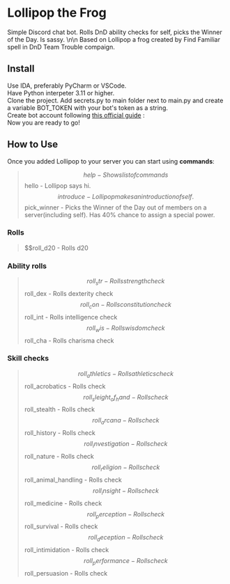 # Lollipop the Frog
Simple Discord chat bot. Rolls DnD ability checks for self, picks the Winner of the Day. Is sassy.
\n\n
Based on Lollipop a frog created by Find Familiar spell in DnD Team Trouble compaign.

## Install
Use IDA, preferably PyCharm or VSCode. <br>
Have Python interpeter 3.11 or higher. <br>
Clone the project. Add secrets.py to main folder next to main.py and create a variable BOT_TOKEN with your bot's token as a string. <br>
Create bot account following [this official guide](https://discordpy.readthedocs.io/en/stable/discord.html) :  <br>
Now you are ready to go!

## How to Use
Once you added Lollipop to your server you can start using **commands**: <br>
> $$help - Shows list of commands  
> $$hello - Lollipop says hi.  
> $$introduce - Lollipop makes an introduction of self.  
> $$pick_winner - Picks the Winner of the Day out of members on a server(including self). Has 40% chance to assign a special power.  
### Rolls
> $$roll_d20 - Rolls d20
### Ability rolls 
> $$roll_str - Rolls strength check  
> $$roll_dex - Rolls dexterity check  
> $$roll_con - Rolls constitution check  
> $$roll_int - Rolls intelligence check  
> $$roll_wis - Rolls wisdom check  
> $$roll_cha - Rolls charisma check  
### Skill checks
> $$roll_athletics - Rolls athletics check  
> $$roll_acrobatics - Rolls  check  
> $$roll_sleight_of_hand - Rolls  check  
> $$roll_stealth - Rolls  check  
> $$roll_arcana - Rolls  check  
> $$roll_history - Rolls  check  
> $$roll_investigation - Rolls  check  
> $$roll_nature - Rolls  check  
> $$roll_religion - Rolls  check  
> $$roll_animal_handling - Rolls  check  
> $$roll_insight - Rolls  check  
> $$roll_medicine - Rolls  check  
> $$roll_perception - Rolls  check  
> $$roll_survival - Rolls  check  
> $$roll_deception - Rolls  check  
> $$roll_intimidation - Rolls  check  
> $$roll_performance - Rolls  check  
> $$roll_persuasion - Rolls  check  
  
